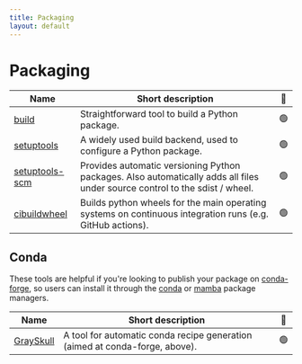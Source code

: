 ```yaml
---
title: Packaging
layout: default
---
```


# Packaging

| Name                                                      | Short description                                                                                                           | 🚦  |
| --------------------------------------------------------- | --------------------------------------------------------------------------------------------------------------------------- | --- |
| [build](https://pypa-build.readthedocs.io/en/stable/)     | Straightforward tool to build a Python package.                                                                             | 🟢  |
| [setuptools](https://setuptools.pypa.io)                  | A widely used build backend, used to configure a Python package.                                                            | 🟢  |
| [setuptools-scm](https://github.com/pypa/setuptools_scm/) | Provides automatic versioning Python packages. Also automatically adds all files under source control to the sdist / wheel. | 🟢  |
| [cibuildwheel](https://cibuildwheel.readthedocs.io)       | Builds python wheels for the main operating systems on continuous integration runs (e.g. GitHub actions).                   | 🟢  |

## Conda

These tools are helpful if you're looking to publish your package on [conda-forge](https://conda-forge.org/), so users can install it through the [conda](https://docs.conda.io/en/latest/) or [mamba](https://mamba.readthedocs.io/en/latest/index.html) package managers.

| Name                                                      | Short description                                                           | 🚦  |
| --------------------------------------------------------- | --------------------------------------------------------------------------- | --- |
| [GraySkull](https://github.com/conda-incubator/grayskull) | A tool for automatic conda recipe generation (aimed at conda-forge, above). | 🟢  |
